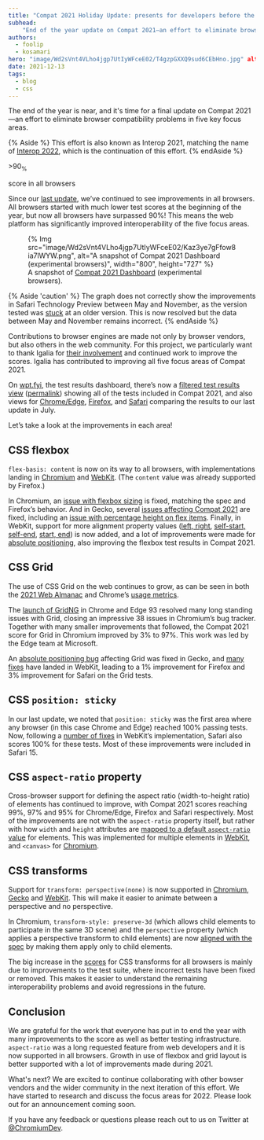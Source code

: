 ```yaml
---
title: "Compat 2021 Holiday Update: presents for developers before the end of the year"
subhead:
    "End of the year update on Compat 2021—an effort to eliminate browser compatibility problems in five key focus areas: CSS Flexbox, CSS Grid, position: sticky, aspect-ratio, and CSS transforms."
authors:
  - foolip
  - kosamari
hero: "image/Wd2sVnt4VLho4jgp7UtIyWFceE02/T4gzpGXXQ9sud6CEbHno.jpg" alt: "a hand holding a small box of presents with red ribbon."
date: 2021-12-13
tags:
  - blog
  - css
---
```


The end of the year is near, and it's time for a final update on Compat 2021—an effort to eliminate
browser compatibility problems in five key focus areas.

{% Aside %}
This effort is also known as Interop 2021, matching the name of
[Interop 2022](https://github.com/web-platform-tests/interop-2022), which is the continuation of
this effort.
{% endAside %}

<div class="w-stats">
 <div class="w-stat">
   <p class="w-stat__figure">>90<sub>%</sub></p>
   <p class="w-stat__desc">score in all browsers</p>
 </div>
</div>

Since our [last update](https://web.dev/compat2021-midyear/), we’ve continued to see improvements
in all browsers. All browsers started with much lower test scores at the beginning of the year, but
now all browsers have surpassed 90%! This means the web platform has significantly improved
interoperability of the five focus areas.

<figure class="w-figure">
{% Img src="image/Wd2sVnt4VLho4jgp7UtIyWFceE02/Kaz3ye7gFfow8ia7lWYW.png", alt="A snapshot of Compat
2021 Dashboard (experimental browsers)", width="800", height="727" %}
  <figcaption class="w-figcaption">
    A snapshot of <a href="https://wpt.fyi/compat2021">Compat 2021 Dashboard</a> (experimental
    browsers).
  </figcaption>
</figure>

{% Aside 'caution' %}
The graph does not correctly show the improvements in Safari Technology Preview between May and
November, as the version tested was [stuck](https://github.com/web-platform-tests/wpt/issues/31147)
at an older version. This is now resolved but the data between May and November remains incorrect.
{% endAside %}

Contributions to browser engines are made not only by browser vendors, but also others in the web
community. For this project, we particularly want to thank Igalia for
[their involvement](https://www.igalia.com/2021/11/12/New-Interoperability-Milestones.html) and
continued work to improve the scores. Igalia has contributed to improving all five focus
areas of Compat 2021.

On [wpt.fyi](https://wpt.fyi/), the test results dashboard, there’s now a
[filtered test results view](https://wpt.fyi/results/?label=master&label=experimental&product=chrome&product=firefox&product=safari&aligned&q=label%3Ainterop-2021)
([permalink](https://wpt.fyi/results/?q=label%3Ainterop-2021&run_id=5629744973348864&run_id=5117500464300032&run_id=5734588178497536)) showing all of the tests included in Compat 2021,
and also views for [Chrome/Edge](https://wpt.fyi/results/?diff&filter=ADC&q=label%3Ainterop-2021&run_id=5738932147847168&run_id=5629744973348864),
[Firefox](https://wpt.fyi/results/?diff&filter=ADC&q=label%3Ainterop-2021&run_id=5644039006191616&run_id=5117500464300032),
and [Safari](https://wpt.fyi/results/?diff&filter=ADC&q=label%3Ainterop-2021&run_id=5739124314079232&run_id=5734588178497536) comparing the results to our last update in July.

Let’s take a look at the improvements in each area!


## CSS flexbox

`flex-basis: content` is now on its way to all browsers, with implementations landing in
[Chromium](https://bugs.chromium.org/p/chromium/issues/detail?id=470421) and
[WebKit](https://trac.webkit.org/changeset/284440/webkit). (The `content` value was already
supported by Firefox.)

In Chromium, an [issue with flexbox sizing](https://bugs.chromium.org/p/chromium/issues/detail?id=961902)
is fixed, matching the spec and Firefox’s behavior. And in Gecko, several
[issues affecting Compat 2021](https://bugzilla.mozilla.org/show_bug.cgi?id=1700745) are fixed,
including an [issue with percentage height on flex items](https://bugzilla.mozilla.org/show_bug.cgi?id=1611303).
Finally, in WebKit, support for more alignment property values ([left, right](https://trac.webkit.org/changeset/282078/webkit),
[self-start, self-end](https://trac.webkit.org/changeset/282267/webkit), [start, end](https://trac.webkit.org/changeset/281840/webkit))
is now added, and a lot of improvements were made for [absolute positioning](https://trac.webkit.org/changeset/281995/webkit),
also improving the flexbox test results in Compat 2021.


## CSS Grid

The use of CSS Grid on the web continues to grow, as can be seen in both the
[2021 Web Almanac](https://almanac.httparchive.org/en/2021/css#flexbox-and-grid-adoption) and
Chrome’s [usage metrics](https://www.chromestatus.com/metrics/feature/timeline/popularity/1693).

The [launch of GridNG](https://blogs.windows.com/msedgedev/2021/08/10/compat2021-css-grid-gridng/)
in Chrome and Edge 93 resolved many long standing issues with Grid, closing an impressive 38 issues
in Chromium’s bug tracker. Together with many smaller improvements that followed, the Compat 2021
score for Grid in Chromium improved by 3% to 97%. This work was led by the Edge team at Microsoft.

An [absolute positioning bug](https://bugzilla.mozilla.org/show_bug.cgi?id=1707643) affecting Grid
was fixed in Gecko, and [many fixes](https://bugs.webkit.org/buglist.cgi?bug_status=RESOLVED&email1=zsun%40igalia.com&emailassigned_to1=1&emailtype1=equals&list_id=7730965&query_format=advanced&resolution=FIXED&short_desc=grid&short_desc_type=allwordssubstr)
have landed in WebKit, leading to a 1% improvement for Firefox and 3% improvement for Safari on
the Grid tests.


## CSS `position: sticky`

In our last update, we noted that `position: sticky` was the first area where any browser (in this
case Chrome and Edge) reached 100% passing tests. Now, following a [number of fixes](https://bugs.webkit.org/buglist.cgi?bug_status=RESOLVED&email1=mrobinson%40webkit.org&emailassigned_to1=1&emailtype1=equals&list_id=7731158&query_format=advanced&resolution=FIXED&short_desc=sticky&short_desc_type=allwordssubstr)
in WebKit’s implementation, Safari also scores 100% for these tests.  Most of these improvements
were included in Safari 15.


## CSS `aspect-ratio` property

Cross-browser support for defining the aspect ratio (width-to-height ratio) of elements has
continued to improve, with Compat 2021 scores reaching 99%, 97% and 95% for Chrome/Edge, Firefox
and Safari respectively. Most of the improvements are not with the `aspect-ratio` property itself,
but rather with how `width` and `height` attributes are [mapped to a default `aspect-ratio` value](https://developer.mozilla.org/docs/Web/Media/images/aspect_ratio_mapping)
for elements. This was implemented for multiple elements in [WebKit](https://wpt.fyi/results/html/rendering/replaced-elements/attributes-for-embedded-content-and-images?diff&filter=ADC&q=label%3Ainterop-2021&run_id=5739124314079232&run_id=6290692121821184),
and `<canvas>` for [Chromium](https://chromium-review.googlesource.com/c/chromium/src/+/3109968).


## CSS transforms

Support for `transform: perspective(none)` is now supported in
[Chromium](https://chromestatus.com/feature/5687325523705856),
[Gecko](https://bugzilla.mozilla.org/show_bug.cgi?id=1725207) and
[WebKit](https://trac.webkit.org/changeset/285255/webkit). This will make it easier to
animate between a perspective and no perspective.

In Chromium, `transform-style: preserve-3d` (which allows child elements to participate in the same
3D scene) and the `perspective` property (which applies a perspective transform to child elements)
are now [aligned with the spec](https://chromestatus.com/feature/5640541339385856) by making them
apply only to child elements.

The big increase in the [scores](https://wpt.fyi/compat2021?feature=css-transforms) for CSS
transforms for all browsers is mainly due to improvements to the test suite, where incorrect
tests have been fixed or removed. This makes it easier to understand the remaining interoperability
problems and avoid regressions in the future.


## Conclusion

We are grateful for the work that everyone has put in to end the year with many improvements to the
score as well as better testing infrastructure. `aspect-ratio` was a long requested feature from
web developers and it is now supported in all browsers. Growth in use of flexbox and grid layout is
better supported with a lot of improvements made during 2021.

What's next? We are excited to continue collaborating with other bowser vendors and the wider
community in the next iteration of this effort. We have started to research and discuss the focus
areas for 2022. Please look out for an announcement coming soon.

If you have any feedback or questions please reach out to us on Twitter at [@ChromiumDev](https://twitter.com/ChromiumDev).
